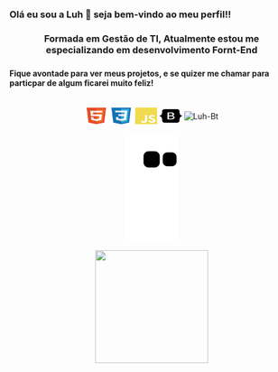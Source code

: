 ### Olá eu sou a Luh 🥰 seja bem-vindo ao meu perfil!!


<h3  align="center">Formada em Gestão de TI, Atualmente estou me especializando em desenvolvimento Fornt-End <h3>
<h4>Fique avontade para ver meus projetos, e se quizer me chamar para particpar de algum ficarei muito feliz! </h4>
<div style="display: inline_block" align="center" ><br>
  
  
 
  <img align="center" alt="Luh-HTML" height="30" width="40" src="https://raw.githubusercontent.com/devicons/devicon/master/icons/html5/html5-original.svg">
   <img align="center" alt="Luh-CSS" height="30" width="40" src="https://raw.githubusercontent.com/devicons/devicon/master/icons/css3/css3-original.svg">
  <img align="center" alt="Luh-Js" height="30" width="40" src="https://raw.githubusercontent.com/devicons/devicon/master/icons/javascript/javascript-plain.svg">
   <img align="center" alt="Luh-Bt" height="30" width="40" src="https://raw.githubusercontent.com/devicons/devicon/master/icons/bootstrap/bootstrap-plain.svg">
  <img align="center" alt="Luh-Bt" height="30" width="40"  src="https://github.com/LucineiaSilvah/LucineiaSilvah/assets/90657609/44147a10-109e-4823-8c89-22c707218ac7"> 
   
 
![Snake animation](https://github.com/rafaballerini/rafaballerini/blob/output/github-contribution-grid-snake.svg)
  
  <img  src="https://user-images.githubusercontent.com/90657609/153277502-55d820bb-aec6-4243-9524-b8080186d95d.gif" width="200" height="200" align="center">

</div>


